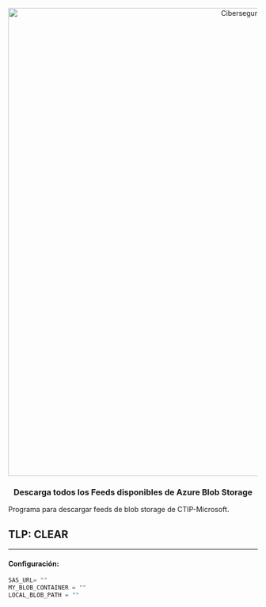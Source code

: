<p align="center">
  <a href="https://github.com/othneildrew/Best-README-Template">
    <img width="946" alt="Ciberseguridad" src="https://user-images.githubusercontent.com/46871300/125079966-38ef8380-e092-11eb-9b5e-8bd0314d9274.PNG">
  </a>

   <h3 align="center">Descarga todos los Feeds disponibles de Azure Blob Storage</h3>

  <p>
  Programa para descargar feeds de blob storage de CTIP-Microsoft.
  </p>
</p>

## TLP: CLEAR

---

#### Configuración:

```go
SAS_URL= ""
MY_BLOB_CONTAINER = ""
LOCAL_BLOB_PATH = ""
```
